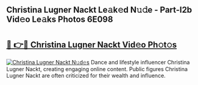 ## Christina Lugner Nackt Le𝚊k𝚎d N𝚞𝚍e - Part-I2b Vid𝚎o Le𝚊ks Photos 6E098

# <h2><a href="http://fb0c19c.evod.top/?m=Christina+Lugner+Nackt">🔗 👉🔴 Christina Lugner Nackt Vid𝚎o Ph𝚘t𝚘s</a></h2>

[![Christina Lugner Nackt N𝚞d𝚎s](https://i.imgur.com/8V9OHl7.gif)](http://fb0c19c.evod.top/?m=Christina+Lugner+Nackt)
Dance and lifestyle influencer Christina Lugner Nackt, creating engaging online content. Public figures Christina Lugner Nackt are often criticized for their wealth and influence. 
